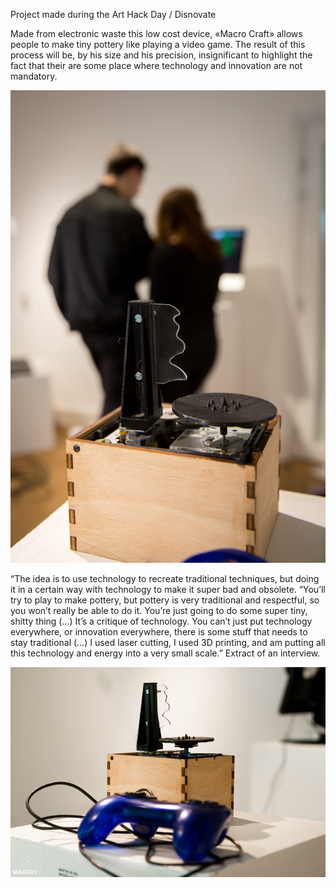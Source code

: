 Project made during the Art Hack Day / Disnovate


Made from electronic waste this low cost device, «Macro Craft» allows people to make tiny pottery like playing a video game. 
The result of this process will be, by his size and his precision, insignificant to highlight the fact that their are some place where 
technology and innovation are not mandatory.

<img src=pictures/exhibition/disnovate-luca-lomazzi-8010-1dosedi.jpg>

“The idea is to use technology to recreate traditional techniques, but doing it in a certain way with technology to make it super bad 
and obsolete. “You’ll try to play to make pottery, but pottery is very traditional and respectful, so you won’t really be able to do it. 
You’re just going to do some super tiny, shitty thing (…) It’s a critique of technology. You can’t just put technology everywhere, 
or innovation everywhere, there is some stuff that needs to stay traditional (…) I used laser cutting, I used 3D printing, 
and am putting all this technology and energy into a very small scale.”
Extract of an interview.

<img src=pictures/exhibition/art_hack_day_disnovate_parsons_paris_2014_by_MAKERY-5.jpg >
